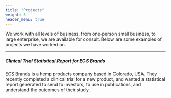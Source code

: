 ```yaml
---
title: "Projects"
weight: 3
header_menu: true
---
```



We work with all levels of business, from one-person small business, to large enterprise, we are available for consult. Below are some examples of projects we have worked on.

---

##### Clinical Trial Statistical Report for ECS Brands

ECS Brands is a hemp products company based in Colorado, USA. They recently completed a clinical trial for a new product, and wanted a statistical report generated to send to investors, to use in publications, and understand the outcomes of their study. 

<!-- ![Nice picture to make you pay me ;-)](images/pexels-lukas-590016.jpeg) -->


